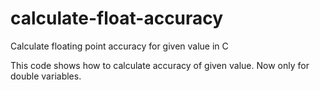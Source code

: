 # calculate-float-accuracy
Calculate floating point accuracy for given value in C

This code shows how to calculate accuracy of given value.
Now only for double variables.
